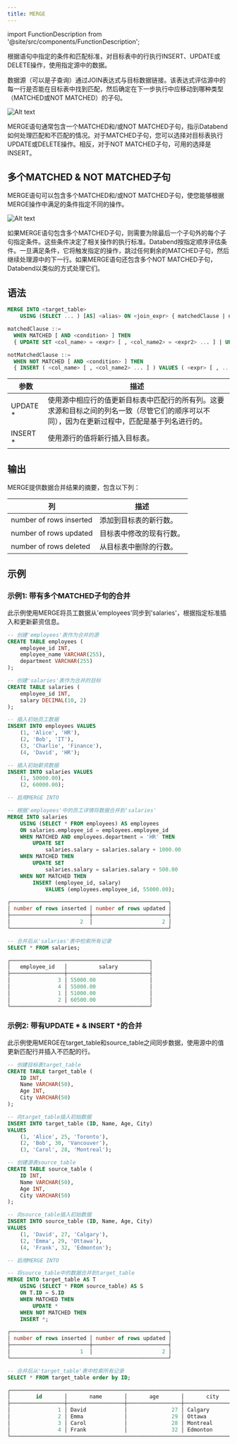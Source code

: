 ```yaml
---
title: MERGE
---
```


import FunctionDescription from '@site/src/components/FunctionDescription';

<FunctionDescription description="引入或更新: v1.2.241"/>

根据语句中指定的条件和匹配标准，对目标表中的行执行INSERT、UPDATE或DELETE操作，使用指定源中的数据。

数据源（可以是子查询）通过JOIN表达式与目标数据链接。该表达式评估源中的每一行是否能在目标表中找到匹配，然后确定在下一步执行中应移动到哪种类型（MATCHED或NOT MATCHED）的子句。

![Alt text](/img/sql/merge-into-single-clause.jpeg)

MERGE语句通常包含一个MATCHED和/或NOT MATCHED子句，指示Databend如何处理匹配和不匹配的情况。对于MATCHED子句，您可以选择对目标表执行UPDATE或DELETE操作。相反，对于NOT MATCHED子句，可用的选择是INSERT。

## 多个MATCHED & NOT MATCHED子句

MERGE语句可以包含多个MATCHED和/或NOT MATCHED子句，使您能够根据MERGE操作中满足的条件指定不同的操作。

![Alt text](/img/sql/merge-into-multi-clause.jpeg)

如果MERGE语句包含多个MATCHED子句，则需要为除最后一个子句外的每个子句指定条件。这些条件决定了相关操作的执行标准。Databend按指定顺序评估条件。一旦满足条件，它将触发指定的操作，跳过任何剩余的MATCHED子句，然后继续处理源中的下一行。如果MERGE语句还包含多个NOT MATCHED子句，Databend以类似的方式处理它们。

## 语法

```sql
MERGE INTO <target_table>
    USING (SELECT ... ) [AS] <alias> ON <join_expr> { matchedClause | notMatchedClause } [ ... ]

matchedClause ::=
  WHEN MATCHED [ AND <condition> ] THEN
  { UPDATE SET <col_name> = <expr> [ , <col_name2> = <expr2> ... ] | UPDATE * | DELETE }

notMatchedClause ::=
  WHEN NOT MATCHED [ AND <condition> ] THEN
  { INSERT ( <col_name> [ , <col_name2> ... ] ) VALUES ( <expr> [ , ... ] ) | INSERT * }
```

| 参数 | 描述                                                                                                                                                                                                                                                                                                   |
| --------- | ------------------------------------------------------------------------------------------------------------------------------------------------------------------------------------------------------------------------------------------------------------------------------------------------------------- |
| UPDATE \* | 使用源中相应行的值更新目标表中匹配行的所有列。这要求源和目标之间的列名一致（尽管它们的顺序可以不同），因为在更新过程中，匹配是基于列名进行的。 |
| INSERT \* | 使用源行的值将新行插入目标表。                                                                                                                                                                                                                                      |

## 输出

MERGE提供数据合并结果的摘要，包含以下列：

| 列 | 描述 |
| ----------------------- | ---------------------------------------------------- |
| number of rows inserted | 添加到目标表的新行数。 |
| number of rows updated | 目标表中修改的现有行数。 |
| number of rows deleted | 从目标表中删除的行数。 |

## 示例

### 示例1: 带有多个MATCHED子句的合并

此示例使用MERGE将员工数据从'employees'同步到'salaries'，根据指定标准插入和更新薪资信息。

```sql
-- 创建'employees'表作为合并的源
CREATE TABLE employees (
    employee_id INT,
    employee_name VARCHAR(255),
    department VARCHAR(255)
);

-- 创建'salaries'表作为合并的目标
CREATE TABLE salaries (
    employee_id INT,
    salary DECIMAL(10, 2)
);

-- 插入初始员工数据
INSERT INTO employees VALUES
    (1, 'Alice', 'HR'),
    (2, 'Bob', 'IT'),
    (3, 'Charlie', 'Finance'),
    (4, 'David', 'HR');

-- 插入初始薪资数据
INSERT INTO salaries VALUES
    (1, 50000.00),
    (2, 60000.00);

-- 启用MERGE INTO

-- 根据'employees'中的员工详情将数据合并到'salaries'
MERGE INTO salaries
    USING (SELECT * FROM employees) AS employees
    ON salaries.employee_id = employees.employee_id
    WHEN MATCHED AND employees.department = 'HR' THEN
        UPDATE SET
            salaries.salary = salaries.salary + 1000.00
    WHEN MATCHED THEN
        UPDATE SET
            salaries.salary = salaries.salary + 500.00
    WHEN NOT MATCHED THEN
        INSERT (employee_id, salary)
            VALUES (employees.employee_id, 55000.00);

┌──────────────────────────────────────────────────┐
│ number of rows inserted │ number of rows updated │
├─────────────────────────┼────────────────────────┤
│                      2  │                      2 │
└──────────────────────────────────────────────────┘

-- 合并后从'salaries'表中检索所有记录
SELECT * FROM salaries;

┌────────────────────────────────────────────┐
│   employee_id   │          salary          │
├─────────────────┼──────────────────────────┤
│               3 │ 55000.00                 │
│               4 │ 55000.00                 │
│               1 │ 51000.00                 │
│               2 │ 60500.00                 │
└────────────────────────────────────────────┘
```

### 示例2: 带有UPDATE \* & INSERT \*的合并

此示例使用MERGE在target_table和source_table之间同步数据，使用源中的值更新匹配行并插入不匹配的行。

```sql
-- 创建目标表target_table
CREATE TABLE target_table (
    ID INT,
    Name VARCHAR(50),
    Age INT,
    City VARCHAR(50)
);

-- 向target_table插入初始数据
INSERT INTO target_table (ID, Name, Age, City)
VALUES
    (1, 'Alice', 25, 'Toronto'),
    (2, 'Bob', 30, 'Vancouver'),
    (3, 'Carol', 28, 'Montreal');

-- 创建源表source_table
CREATE TABLE source_table (
    ID INT,
    Name VARCHAR(50),
    Age INT,
    City VARCHAR(50)
);

-- 向source_table插入初始数据
INSERT INTO source_table (ID, Name, Age, City)
VALUES
    (1, 'David', 27, 'Calgary'),
    (2, 'Emma', 29, 'Ottawa'),
    (4, 'Frank', 32, 'Edmonton');

-- 启用MERGE INTO

-- 将source_table中的数据合并到target_table
MERGE INTO target_table AS T
    USING (SELECT * FROM source_table) AS S
    ON T.ID = S.ID
    WHEN MATCHED THEN
        UPDATE *
    WHEN NOT MATCHED THEN
    INSERT *;

┌──────────────────────────────────────────────────┐
│ number of rows inserted │ number of rows updated │
├─────────────────────────┼────────────────────────┤
│                      1  │                      2 │
└──────────────────────────────────────────────────┘

-- 合并后从'target_table'表中检索所有记录
SELECT * FROM target_table order by ID;

┌─────────────────────────────────────────────────────────────────────────┐
│        id       │       name       │       age       │       city       │
├─────────────────┼──────────────────┼─────────────────┼──────────────────┤
│               1 │ David            │              27 │ Calgary          │
│               2 │ Emma             │              29 │ Ottawa           │
│               3 │ Carol            │              28 │ Montreal         │
│               4 │ Frank            │              32 │ Edmonton         │
└─────────────────────────────────────────────────────────────────────────┘
```
